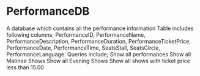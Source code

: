 # PerformanceDB
A database which contains all the performance information
Table includes following columns; PerformanceID, PerformanceName, PerformanceDescription, PerformanceDuration, 
PerformanceTicketPrice, PerformanceDate, PerformanceTime, SeatsStall, SeatsCircle, PerformanceLanguage.
Queries include;
Show all performances
Show all Matinee Shows
Show all Evening Shows
Show all shows with ticket price less than 15.00
